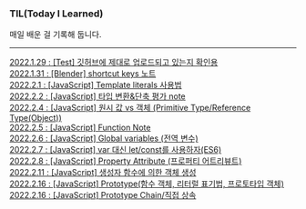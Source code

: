 ### TIL(Today I Learned)

매일 배운 걸 기록해 둡니다.</center>

---
[2022.1.29 : [Test] 깃허브에 제대로 업로드되고 있는지 확인용](https://pearjam.tistory.com/3) <br>
[2022.1.31 : [Blender] shortcut keys 노트](https://pearjam.tistory.com/4) <br>
[2022.2.1 : [JavaScript] Template literals 사용법](https://pearjam.tistory.com/5) <br>
[2022.2.2 : [JavaScript] 타입 변환&단축 평가 note](https://pearjam.tistory.com/6) <br>
[2022.2.4 : [JavaScript] 원시 값 vs 객체 (Primitive Type/Reference Type(Object))](https://pearjam.tistory.com/7) <br>
[2022.2.5 : [JavaScript] Function Note](https://pearjam.tistory.com/8) <br>
[2022.2.6 : [JavaScript] Global variables (전역 변수)](https://pearjam.tistory.com/9) <br>
[2022.2.7 : [JavaScript] var 대신 let/const를 사용하자(ES6)](https://pearjam.tistory.com/10) <br>
[2022.2.8 : [JavaScript] Property Attribute (프로퍼티 어트리뷰트)](https://pearjam.tistory.com/11) <br>
[2022.2.11 : [JavaScript] 생성자 함수에 의한 객체 생성](https://pearjam.tistory.com/12) <br>
[2022.2.16 : [JavaScript] Prototype(함수 객체, 리터럴 표기법, 프로토타입 객체)](https://pearjam.tistory.com/13) <br>
[2022.2.16 : [JavaScript] Prototype Chain/직접 상속](https://pearjam.tistory.com/14) <br>
